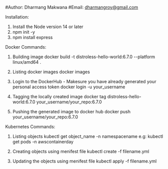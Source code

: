  #Author: Dharmang Makwana
 #Email: dharmangroy@gmail.com


Installation:

1) Install the Node version 14 or later
2) npm init -y
3) npm install express


Docker Commands:

1) Building image
   docker build -t distroless-hello-world:6.7.0 --platform linux/amd64 .

2) Listing docker images
   docker images

3) Login to the DockerHub - Makesure you have already generated your personal access token
   docker login -u your_username

4) Tagging the locally created image
   docker tag distroless-hello-world:6.7.0 your_username/your_repo:6.7.0

5) Pushing the generated image to docker hub
   docker push your_username/your_repo:6.7.0


Kubernetes Commands:

1) Listing objects
   kubectl get object_name -n namespacename
   e.g: kubectl get pods -n awscontainerday

2) Creating objects using menifest file
   kubectl create -f filename.yml

3) Updating the objects using menifest file
   kubectl apply -f filename.yml
